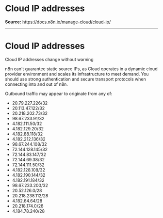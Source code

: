# Cloud IP addresses

**Source:** https://docs.n8n.io/manage-cloud/cloud-ip/

---

# Cloud IP addresses

Cloud IP addresses change without warning

n8n can't guarantee static source IPs, as Cloud operates in a dynamic cloud provider environment and scales its infrastructure to meet demand. You should use strong authentication and secure transport protocols when connecting into and out of n8n.

Outbound traffic may appear to originate from any of:

- 20.79.227.226/32
- 20.113.47.122/32
- 20.218.202.73/32
- 98.67.233.91/32
- 4.182.111.50/32
- 4.182.129.20/32
- 4.182.88.118/32
- 4.182.212.136/32
- 98.67.244.108/32
- 72.144.128.145/32
- 72.144.83.147/32
- 72.144.69.38/32
- 72.144.111.50/32
- 4.182.128.108/32
- 4.182.190.144/32
- 4.182.191.184/32
- 98.67.233.200/32
- 20.52.126.0/28
- 20.218.238.112/28
- 4.182.64.64/28
- 20.218.174.0/28
- 4.184.78.240/28

